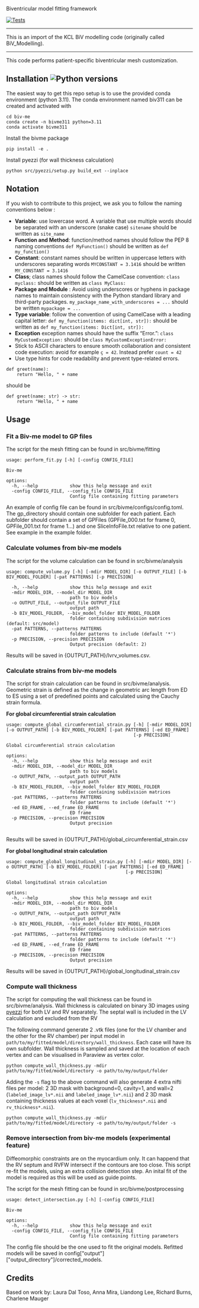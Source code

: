 
Biventricular model fitting framework

[![Tests](https://github.com/UOA-Heart-Mechanics-Research/biv-me/actions/workflows/tests.yml/badge.svg)](https://github.com/UOA-Heart-Mechanics-Research/biv-me/actions/workflows/tests.yml)

-----------------------------------------------
This is an import of the KCL BiV modelling code (originally called BiV_Modelling).

-----------------------------------------------

This code performs patient-specific biventricular mesh customization. 


Installation ![Python versions](https://img.shields.io/badge/python-3.11-blue)
-----------------------------------------------
The easiest way to get this repo setup is to use the provided conda environment (python 3.11).
The conda environment named biv311 can be created and activated with

```
cd biv-me
conda create -n bivme311 python=3.11
conda activate bivme311
```

Install the bivme package
```
pip install -e .
```

Install pyezzi (for wall thickness calculation)
```
python src/pyezzi/setup.py build_ext --inplace
```

Notation
-----------------------------------------------
If you wish to contribute to this project, we ask you to follow the naming conventions below :
- **Variable**: use lowercase word. A variable that use multiple words should be separated with an underscore (snake case)
```sitename``` should be written as ```site_name```
- **Function and Method**: function/method names should follow the PEP 8 naming conventions ```def MyFunction()``` should be written as ```def my_function()```
- **Constant**: constant names should be written in uppercase letters with underscores separating words ```MYCONSTANT = 3.1416``` should be written ```MY_CONSTANT = 3.1416```
- **Class**; class names should follow the CamelCase convention: ```class myclass:``` should be written as ```class MyClass:```
- **Package and Module** : Avoid using underscores or hyphens in package names to maintain consistency with the Python standard library and third-party packages. ```my_package_name_with_underscores = ...``` should be written ```mypackage = ...```
- **Type variable**: follow the convention of using CamelCase with a leading capital letter: ```def my_function(items: dict[int, str]):``` should be written as ```def my_function(items: Dict[int, str]):```
- **Exception** exception names should have the suffix “Error.”: ```class MyCustomException:``` should be ```class MyCustomExceptionError:```
- Stick to ASCII characters to ensure smooth collaboration and consistent code execution: avoid for example ```ç = 42```. Instead prefer ```count = 42```
- Use type hints for code readability and prevent type-related errors.
```
def greet(name):
    return "Hello, " + name
```
should be
```
def greet(name: str) -> str:
    return "Hello, " + name
```

Usage
-----------------------------------------------

### Fit a Biv-me model to GP files
The script for the mesh fitting can be found in src/bivme/fitting
```
usage: perform_fit.py [-h] [-config CONFIG_FILE]

Biv-me

options:
  -h, --help            show this help message and exit
  -config CONFIG_FILE, --config_file CONFIG_FILE
                        Config file containing fitting parameters

```
An example of config file can be found in src/bivme/configs/config.toml. The gp_directory should contain one subfolder for each patient. Each subfolder should contain a set of GPFiles (GPFile_000.txt for frame 0, GPFile_001.txt for frame 1...) and one SliceInfoFile.txt relative to one patient. See example in the example folder.

### Calculate volumes from biv-me models
The script for the volume calculation can be found in src/bivme/analysis

```
usage: compute_volume.py [-h] [-mdir MODEL_DIR] [-o OUTPUT_FILE] [-b BIV_MODEL_FOLDER] [-pat PATTERNS] [-p PRECISION]

  -h, --help            show this help message and exit
  -mdir MODEL_DIR, --model_dir MODEL_DIR
                        path to biv models
  -o OUTPUT_FILE, --output_file OUTPUT_FILE
                        output path
  -b BIV_MODEL_FOLDER, --biv_model_folder BIV_MODEL_FOLDER
                        folder containing subdivision matrices (default: src/model) 
  -pat PATTERNS, --patterns PATTERNS
                        folder patterns to include (default '*')
  -p PRECISION, --precision PRECISION
                        Output precision (default: 2)
```

Results will be saved in {OUTPUT_PATH}/lvrv_volumes.csv.

### Calculate strains from biv-me models
The script for strain calculation can be found in src/bivme/analysis. Geometric strain is defined as the change in geometric arc length from ED to ES using a set of predefined points and calculated using the Cauchy strain formula.

**For global circumferential strain calculation**
```
usage: compute_global_circumferential_strain.py [-h] [-mdir MODEL_DIR] [-o OUTPUT_PATH] [-b BIV_MODEL_FOLDER] [-pat PATTERNS] [-ed ED_FRAME]
                                                [-p PRECISION]

Global circumferential strain calculation

options:
  -h, --help            show this help message and exit
  -mdir MODEL_DIR, --model_dir MODEL_DIR
                        path to biv models
  -o OUTPUT_PATH, --output_path OUTPUT_PATH
                        output path
  -b BIV_MODEL_FOLDER, --biv_model_folder BIV_MODEL_FOLDER
                        folder containing subdivision matrices
  -pat PATTERNS, --patterns PATTERNS
                        folder patterns to include (default '*')
  -ed ED_FRAME, --ed_frame ED_FRAME
                        ED frame
  -p PRECISION, --precision PRECISION
                        Output precision


```
Results will be saved in {OUTPUT_PATH}/global_circumferential_strain.csv

**For global longitudinal strain calculation**
```
usage: compute_global_longitudinal_strain.py [-h] [-mdir MODEL_DIR] [-o OUTPUT_PATH] [-b BIV_MODEL_FOLDER] [-pat PATTERNS] [-ed ED_FRAME]
                                             [-p PRECISION]

Global longitudinal strain calculation

options:
  -h, --help            show this help message and exit
  -mdir MODEL_DIR, --model_dir MODEL_DIR
                        path to biv models
  -o OUTPUT_PATH, --output_path OUTPUT_PATH
                        output path
  -b BIV_MODEL_FOLDER, --biv_model_folder BIV_MODEL_FOLDER
                        folder containing subdivision matrices
  -pat PATTERNS, --patterns PATTERNS
                        folder patterns to include (default '*')
  -ed ED_FRAME, --ed_frame ED_FRAME
                        ED frame
  -p PRECISION, --precision PRECISION
                        Output precision

```
Results will be saved in {OUTPUT_PATH}/global_longitudinal_strain.csv

### Compute wall thickness
The script for computing the wall thickness can be found in src/bivme/analysis. Wall thickness is calculated on binary 3D images using [pyezzi](https://pypi.org/project/pyezzi/) for both LV and RV separately. The septal wall is included in the LV calculation and excluded from the RV 

The following command generate 2 .vtk files (one for the LV chamber and the other for the RV chamber) per input model in `path/to/my/fitted/model/directory/wall_thickness`. Each case will have its own subfolder. Wall thickness is sampled and saved at the location of each vertex and can be visualised in Paraview as vertex color.

```
python compute_wall_thickness.py -mdir path/to/my/fitted/model/directory -o path/to/my/output/folder
```

Adding the `-s` flag to the above command will also generate 4 extra nifti files per model: 2 3D mask with background=0, cavity=1, and wall=2 (`labeled_image_lv*.nii` and `labeled_image_lv*.nii`) and 2 3D mask containing thickness values at each voxel (`lv_thickness*.nii` and `rv_thickness*.nii`).
```
python compute_wall_thickness.py -mdir path/to/my/fitted/model/directory -o path/to/my/output/folder -s
```

### Remove intersection from biv-me models (experimental feature)
Diffeomorphic constraints are on the myocardium only. It can happend that the RV septum and RVFW intersect if the contours are too close. This script re-fit the models, using an extra collision detection step. An inital fit of the model is required as this will be used as guide points.

The script for the mesh fitting can be found in src/bivme/postprocessing
```
usage: detect_intersection.py [-h] [-config CONFIG_FILE]

Biv-me

options:
  -h, --help            show this help message and exit
  -config CONFIG_FILE, --config_file CONFIG_FILE
                        Config file containing fitting parameters

```

The config file should be the one used to fit the original models. Refitted models will be saved in config["output"]["output_directory"]/corrected_models.

Credits
------------------------------------
Based on work by: Laura Dal Toso, Anna Mira, Liandong Lee, Richard Burns, Charlene Mauger
